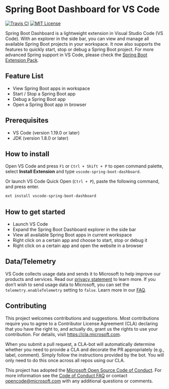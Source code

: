 # Spring Boot Dashboard for VS Code
[![Travis CI](https://travis-ci.org/Microsoft/vscode-spring-boot-dashboard.svg?branch=master)](https://travis-ci.org/Microsoft/vscode-spring-boot-dashboard/)
[![MIT License](https://img.shields.io/badge/license-MIT-green.svg)](https://github.com/Microsoft/vscode-spring-boot-dashboard/blob/master/LICENSE)

Spring Boot Dashboard is a lightweight extension in Visual Studio Code (VS Code). With an explorer in the side bar, you can view and manage all available Spring Boot projects in your workspace. It now also supports the features to quickly start, stop or debug a Spring Boot project. For more advanced Spring support in VS Code, please check the [Spring Boot Extension Pack](https://marketplace.visualstudio.com/items?itemName=Pivotal.vscode-boot-dev-pack). 

## Feature List 

* View Spring Boot apps in workspace 
* Start / Stop a Spring Boot app 
* Debug a Spring Boot app 
* Open a Spring Boot app in browser 

## Prerequisites  
- VS Code (version 1.19.0 or later)
- JDK (version 1.8.0 or later)

## How to install 

Open VS Code and press `F1` or `Ctrl + Shift + P` to open command palette, select **Install Extension** and type `vscode-spring-boot-dashboard`.

Or launch VS Code Quick Open (`Ctrl + P`), paste the following command, and press enter.
```bash
ext install vscode-spring-boot-dashboard
```

## How to get started 

- Launch VS Code
- Expand the Spring Boot Dashboard explorer in the side bar 
- View all available Spring Boot apps in current workspace 
- Right click on a certain app and choose to start, stop or debug it 
- Right click on a certain app and open the website in a browser 

## Data/Telemetry
VS Code collects usage data and sends it to Microsoft to help improve our products and services. Read our [privacy statement](http://go.microsoft.com/fwlink/?LinkId=521839) to learn more. If you don’t wish to send usage data to Microsoft, you can set the `telemetry.enableTelemetry` setting to `false`. Learn more in our [FAQ](https://code.visualstudio.com/docs/supporting/faq#_how-to-disable-telemetry-reporting).

## Contributing

This project welcomes contributions and suggestions.  Most contributions require you to agree to a
Contributor License Agreement (CLA) declaring that you have the right to, and actually do, grant us
the rights to use your contribution. For details, visit https://cla.microsoft.com.

When you submit a pull request, a CLA-bot will automatically determine whether you need to provide
a CLA and decorate the PR appropriately (e.g., label, comment). Simply follow the instructions
provided by the bot. You will only need to do this once across all repos using our CLA.

This project has adopted the [Microsoft Open Source Code of Conduct](https://opensource.microsoft.com/codeofconduct/).
For more information see the [Code of Conduct FAQ](https://opensource.microsoft.com/codeofconduct/faq/) or
contact [opencode@microsoft.com](mailto:opencode@microsoft.com) with any additional questions or comments.

